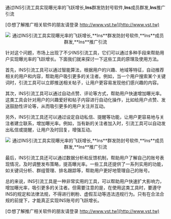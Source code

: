 通过INS引流工具实现曝光率的飞跃增长,**Ins**群发防封号软件,**Ins**成员群发,**Ins**推广引流

[😍想了解推广相关软件的朋友请登录 http://www.vst.tw](http://www.vst.tw)

 <center><img src="https://vst.tw/MP4/tuiguang/png/1.png" alt="通过INS引流工具实现曝光率的飞跃增长,**Ins**群发防封号软件,**Ins**成员群发,**Ins**推广引流"></center>

针对这个问题，市场上出现了不少INS引流工具，它们可以通过多种手段来帮助用户实现曝光率的飞跃增长。下面我们就来探讨一下这些工具的原理及使用方法。

首先，INS引流工具可以通过智能算法，根据用户的兴趣、地域等特征，自动推荐相关的用户和内容，帮助用户吸引更多的关注者。例如，当一个用户搜索某个关键词时，引流工具可以立即推送相关帖子，让用户更容易发现他们感兴趣的内容。

其次，INS引流工具可以通过自动点赞、评论等方式，帮助用户快速增加曝光率。这类工具会针对用户的兴趣爱好和帖子内容进行自动化操作，比如给用户点赞、发送鼓励性评论等，从而吸引更多的用户关注并互动。

另外，INS引流工具还可以通过设定自动私信、提醒等功能，让用户更容易地与关注者建立联系，增加曝光率。例如，当有新的关注者加入时，引流工具可以自动发出私信或提醒，让用户及时回复，增强互动。

 <center><img src="https://vst.tw/MP4/tuiguang/png/5.png" alt="通过INS引流工具实现曝光率的飞跃增长,**Ins**群发防封号软件,**Ins**成员群发,**Ins**推广引流"></center>

最后，INS引流工具还可以通过数据分析和反馈机制，帮助用户了解自己的账号表现情况，及时调整发布策略，提高曝光率。一些工具还提供了一系列实用的功能，如关键词分析、群组管理、排名跟踪等，帮助用户更好地管理自己的账号。

总的来说，INS引流工具是一种非常实用的工具，可以帮助用户快速扩大影响力，增加曝光率，吸引更多的关注者。但需要注意的是，在使用这类工具时，要遵守INS的规定和法律法规，不得进行刷粉、虚假互动等违法违规行为。只有在合法合规的前提下，才能真正实现INS账号的飞跃增长。

[😍想了解推广相关软件的朋友请登录 http://www.vst.tw](http://www.vst.tw)



